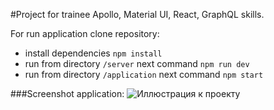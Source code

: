 #Project for trainee Apollo, Material UI, React, GraphQL skills.

For run application clone repository:
- install dependencies ```npm install```
- run from directory ```/server``` next command ```npm run dev```
- run from directory ```/application``` next command ```npm start```

###Screenshot application:
![Иллюстрация к проекту](https://github.com/udot-a/DirectorsMoviesGraphQLApolloMUI/raw/master/images/screenshot.png)